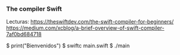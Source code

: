 ### The compiler Swift

Lecturas:
https://theswiftdev.com/the-swift-compiler-for-beginners/
https://medium.com/xcblog/a-brief-overview-of-swift-compiler-7af0bd684718

$ print("Bienvenidos")
$ swiftc main.swift
$ ./main
